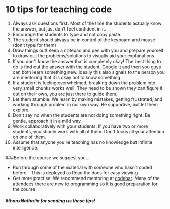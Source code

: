 # 10 tips for teaching code

1. Always ask questions first. Most of the time the students actually know the answer, but just don’t feel confident in it.
2. Encourage the students to type and not copy paste.
3. The student should always be in control of the keyboard and mouse (don’t type for them)
4. Draw things out! Keep a notepad and pen with you and prepare yourself to draw out the problems/solutions to visually aid your explanations
5. If you don’t know the answer that is completely okay! The best thing to do is find out the answer with the student. Google it and then you guys can both learn something new. Ideally this also signals to the person you are mentoring that it is okay not to know something
6. If a student is feeling overwhelmed, breaking down the problem into very small chunks works well. They need to be shown they can figure it out on their own, you are just there to guide them.
7. Let them stumble. We learn by making mistakes, getting frustrated, and working through problem in our own way. Be supportive, but let them explore.
8. Don't say no when the students are not doing something right. Be gentle, approach it in a mild way.
9. Work collaboratively with your students. If you have two or more students, you should work with all of them. Don't focus all your attention on one of them.
10. Assume that anyone you're teaching has no knowledge but infinite intelligence.



###Before the course we suggest you...

* Run through some of the material with someone who hasn’t coded before - This is deployed to Read the docs for easy viewing
* Get more practise! We recommend mentoring at [codebar](https://codebar.io/member/new). Many of the attendees there are new to programming so it is good preparation for the course.


##### #thanxNathalia for sending us these tips!
